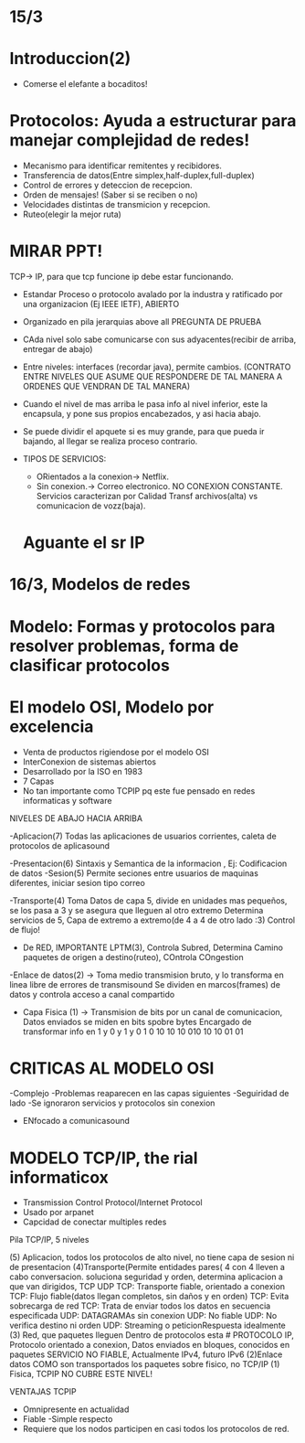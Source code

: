 # 15/3
# Introduccion(2)
- Comerse el elefante a bocaditos!
# Protocolos: Ayuda a estructurar para manejar complejidad de redes!
- Mecanismo para identificar remitentes y recibidores.
- Transferencia de datos(Entre simplex,half-duplex,full-duplex)
- Control de errores y deteccion de recepcion.
- Orden de mensajes! (Saber si se reciben o no)
- Velocidades distintas de transmicion y recepcion.
- Ruteo(elegir la mejor ruta)

# MIRAR PPT!

TCP-> IP, para que tcp funcione ip debe estar funcionando.
 
 - Estandar Proceso o protocolo avalado por la industra y ratificado por una organizacion (Ej IEEE IETF), ABIERTO
 
 - Organizado en pila jerarquias above all PREGUNTA DE PRUEBA
 
 - CAda nivel solo sabe comunicarse con sus adyacentes(recibir de arriba, entregar de abajo)
 
 - Entre niveles: interfaces (recordar java), permite cambios. (CONTRATO ENTRE NIVELES QUE ASUME QUE RESPONDERE DE TAL MANERA A ORDENES QUE VENDRAN DE TAL MANERA)
 
 - Cuando el nivel de mas arriba le pasa info al nivel inferior, este la encapsula, y pone sus propios encabezados, y asi hacia abajo.
 
 - Se puede dividir el apquete si es muy grande, para que pueda ir bajando, al llegar se realiza proceso contrario.
 
 - TIPOS DE SERVICIOS: 
   * ORientados a la conexion-> Netflix.
   * Sin conexion.->  Correo electronico. NO CONEXION CONSTANTE.
   Servicios caracterizan por Calidad
   Transf archivos(alta) vs comunicacion de vozz(baja).
   
   # Aguante el sr IP
 
  # 16/3, Modelos de redes
  
  # Modelo: Formas y protocolos para resolver problemas, forma de clasificar protocolos
  
  # El modelo OSI, Modelo por excelencia
  
  - Venta de productos rigiendose por el modelo OSI
  - InterConexion de sistemas abiertos
  - Desarrollado por la ISO en 1983
  - 7 Capas
  - No tan importante como TCPIP  pq este fue pensado en redes informaticas y software
  
  NIVELES DE ABAJO HACIA ARRIBA
  
  -Aplicacion(7) Todas las aplicaciones de usuarios corrientes, caleta de protocolos de aplicasound
  
  -Presentacion(6) Sintaxis y Semantica de la informacion , Ej: Codificacion de datos
  -Sesion(5) Permite seciones entre usuarios de maquinas diferentes, iniciar sesion tipo correo
  
  -Transporte(4) Toma Datos de capa 5, divide en unidades mas pequeños, se los pasa a 3 y se asegura que lleguen al otro extremo
  Determina servicios de 5, Capa de extremo a extremo(de 4 a 4 de otro lado :3) Control de flujo!
  
  - De RED, IMPORTANTE LPTM(3), Controla Subred, Determina Camino paquetes de origen a destino(ruteo), COntrola COngestion
  
  -Enlace de datos(2) -> Toma medio transmision bruto, y lo transforma en linea libre de errores de transmisound
  Se dividen en marcos(frames) de datos y controla acceso a canal compartido
  
  - Capa Fisica (1) -> Transmision de bits por un canal de comunicacion, Datos enviados se miden en bits spobre bytes
  Encargado de transformar info en 1 y 0 y 1 y 0 1 0 10 10 10 010 10 10 01 01
  
  # CRITICAS AL MODELO OSI
  -Complejo
  -Problemas reaparecen en las capas siguientes
  -Seguiridad de lado
  -Se ignoraron servicios y protocolos sin conexion
  - ENfocado a comunicasound 
  
  
  
  # MODELO TCP/IP, the rial informaticox
  
  - Transmission Control Protocol/Internet Protocol
  - Usado por arpanet
  - Capcidad de conectar multiples redes
  
  Pila TCP/IP, 5 niveles
  
  (5) Aplicacion, todos los protocolos de alto nivel, no tiene capa de sesion ni de presentacion
  (4)Transporte(Permite entidades pares( 4 con 4 lleven a cabo conversacion. soluciona seguridad y orden, determina aplicacion a que van dirigidos, TCP UDP
  TCP: Transporte fiable, orientado a conexion
  TCP: Flujo fiable(datos llegan completos, sin daños y en orden)
  TCP: Evita sobrecarga de red
  TCP: Trata de enviar todos los datos en secuencia especificada
  UDP: DATAGRAMAs sin conexion
  UDP: No fiable
  UDP: No verifica destino ni orden
  UDP: Streaming o peticionRespuesta idealmente
  (3) Red, que paquetes lleguen
  Dentro de protocolos esta # PROTOCOLO IP, Protocolo orientado a conexion, Datos enviados en bloques, conocidos en paquetes 
  SERVICIO NO FIABLE, Actualmente IPv4, futuro IPv6
  (2)Enlace datos COMO son transportados los paquetes sobre fisico, no TCP/IP
  (1) Fisica, TCPIP NO CUBRE ESTE NIVEL!
  
  
  VENTAJAS TCPIP
  - Omnipresente en actualidad
  - Fiable
  -Simple respecto  
  - Requiere que los nodos participen en casi todos los protocolos de red.
